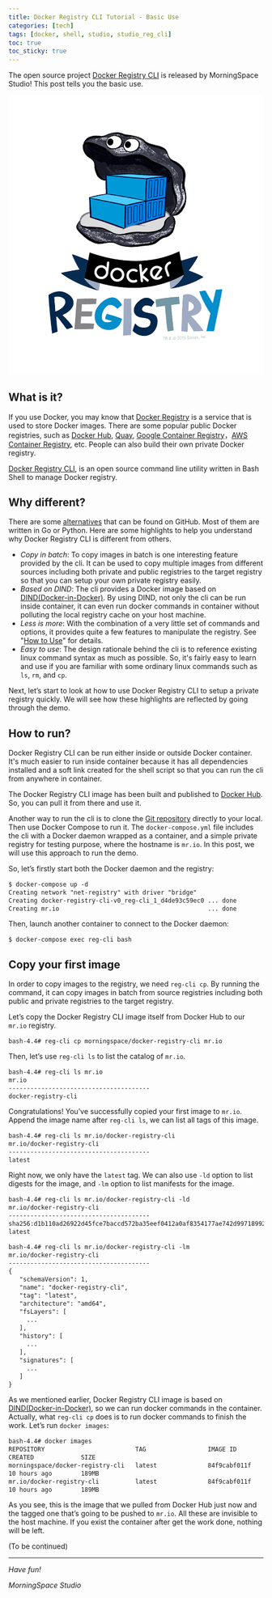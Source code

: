 ```yaml
---
title: Docker Registry CLI Tutorial - Basic Use
categories: [tech]
tags: [docker, shell, studio, studio_reg_cli]
toc: true
toc_sticky: true
---
```


The open source project [Docker Registry CLI](https://github.com/morningspace/docker-registry-cli) is released by MorningSpace Studio! This post tells you the basic use.

![](/assets/images/studio/docker_registry.png)

## What is it?

If you use Docker, you may know that [Docker Registry](https://docs.docker.com/registry/) is a service that is used to store Docker images. There are some popular public Docker registries, such as [Docker Hub](https://hub.docker.com/), [Quay](https://quay.io/), [Google Container Registry](https://cloud.google.com/container-registry/)，[AWS Container Registry](https://aws.amazon.com/ecr/), etc. People can also build their own private Docker registry.

[Docker Registry CLI](https://github.com/morningspace/docker-registry-cli), is an open source command line utility written in Bash Shell to manage Docker registry.

## Why different?

There are some [alternatives](https://github.com/search?q=docker+registry+cli&type=Repositories) that can be found on GitHub. Most of them are written in Go or Python. Here are some highlights to help you understand why Docker Registry CLI is different from others.

* *Copy in batch*: To copy images in batch is one interesting feature provided by the cli. It can be used to copy multiple images from different sources including both private and public registries to the target registry so that you can setup your own private registry easily.
* *Based on DIND*: The cli provides a Docker image based on [DIND(Docker-in-Docker)](https://github.com/jpetazzo/dind). By using DIND, not only the cli can be run inside container, it can even run docker commands in container without polluting the local registry cache on your host machine.
* *Less is more*: With the combination of a very little set of commands and options, it provides quite a few features to manipulate the registry. See "[How to Use](#how-to-use)" for details.
* *Easy to use*: The design rationale behind the cli is to reference existing linux command syntax as much as possible. So, it's fairly easy to learn and use if you are familiar with some ordinary linux commands such as `ls`, `rm`, and `cp`.

Next, let’s start to look at how to use Docker Registry CLI to setup a private registry quickly. We will see how these highlights are reflected by going through the demo.

## How to run?

Docker Registry CLI can be run either inside or outside Docker container. It's much easier to run inside container because it has all dependencies installed and a soft link created for the shell script so that you can run the cli from anywhere in container.

The Docker Registry CLI image has been built and published to [Docker Hub](https://cloud.docker.com/u/morningspace/repository/docker/morningspace/docker-registry-cli). So, you can pull it from there and use it.

Another way to run the cli is to clone the [Git repository](https://github.com/morningspace/docker-registry-cli) directly to your local. Then use Docker Compose to run it. The `docker-compose.yml` file includes the cli with a Docker daemon wrapped as a container, and a simple private registry for testing purpose, where the hostname is `mr.io`. In this post, we will use this approach to run the demo.

So, let’s firstly start both the Docker daemon and the registry:

```shell
$ docker-compose up -d
Creating network "net-registry" with driver "bridge"
Creating docker-registry-cli-v0_reg-cli_1_d4de93c59ec0 ... done
Creating mr.io                                         ... done
```

Then, launch another container to connect to the Docker daemon:

```shell
$ docker-compose exec reg-cli bash
```

## Copy your first image

In order to copy images to the registry, we need `reg-cli cp`. By running the command, it can copy images in batch from source registries including both public and private registries to the target registry.

Let’s copy the Docker Registry CLI image itself from Docker Hub to our `mr.io` registry.

```shell
bash-4.4# reg-cli cp morningspace/docker-registry-cli mr.io
```

Then, let’s use `reg-cli ls` to list the catalog of `mr.io`.

```shell
bash-4.4# reg-cli ls mr.io
mr.io
---------------------------------------
docker-registry-cli
```

Congratulations! You’ve successfully copied your first image to `mr.io`. Append the image name after `reg-cli ls`, we can list all tags of this image.

```shell
bash-4.4# reg-cli ls mr.io/docker-registry-cli
mr.io/docker-registry-cli
---------------------------------------
latest
```

Right now, we only have the `latest` tag. We can also use `-ld` option to list digests for the image, and `-lm` option to list manifests for the image.

```shell
bash-4.4# reg-cli ls mr.io/docker-registry-cli -ld
mr.io/docker-registry-cli
---------------------------------------
sha256:d1b110ad26922d45fce7baccd572ba35eef0412a0af8354177ae742d99718992 latest
```

```shell
bash-4.4# reg-cli ls mr.io/docker-registry-cli -lm
mr.io/docker-registry-cli
---------------------------------------
{
   "schemaVersion": 1,
   "name": "docker-registry-cli",
   "tag": "latest",
   "architecture": "amd64",
   "fsLayers": [
     ...
   ],
   "history": [
     ...
   ],
   "signatures": [
     ...
   ]
}
```

As we mentioned earlier, Docker Registry CLI image is based on [DIND(Docker-in-Docker)](https://github.com/jpetazzo/dind), so we can run docker commands in the container. Actually, what `reg-cli cp` does is to run docker commands to finish the work. Let’s run `docker images`:

```shell
bash-4.4# docker images
REPOSITORY                         TAG                 IMAGE ID            CREATED             SIZE
morningspace/docker-registry-cli   latest              84f9cabf011f        10 hours ago        189MB
mr.io/docker-registry-cli          latest              84f9cabf011f        10 hours ago        189MB
```

As you see, this is the image that we pulled from Docker Hub just now and the tagged one that’s going to be pushed to `mr.io`. All these are invisible to the host machine. If you exist the container after get the work done, nothing will be left.

(To be continued)

---
*Have fun!*

*MorningSpace Studio*